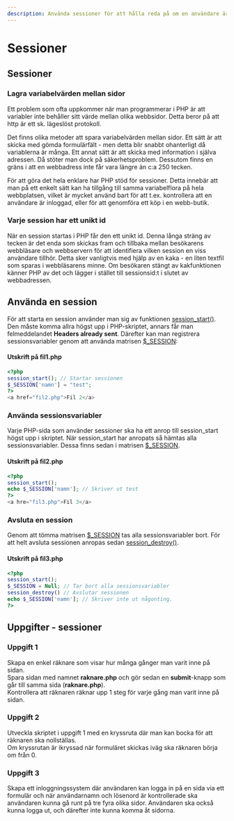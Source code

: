 ```yaml
---
description: Använda sessioner för att hålla reda på om en användare är inloggad.
---
```


# Sessioner

## Sessioner

### **Lagra variabelvärden mellan sidor**

Ett problem som ofta uppkommer när man programmerar i PHP är att variabler inte behåller sitt värde mellan olika webbsidor. Detta beror på att http är ett sk. lägeslöst protokoll.

Det finns olika metoder att spara variabelvärden mellan sidor. Ett sätt är att skicka med gömda formulärfält - men detta blir snabbt ohanterligt då variablerna är många. Ett annat sätt är att skicka med information i själva adressen. Då stöter man dock på säkerhetsproblem. Dessutom finns en gräns i att en webbadress inte får vara längre än c:a 250 tecken.

För att göra det hela enklare har PHP stöd för sessioner. Detta innebär att man på ett enkelt sätt kan ha tillgång till samma variabelflora på hela webbplatsen, vilket är mycket använd bart för att t.ex. kontrollera att en användare är inloggad, eller för att genomföra ett köp i en webb-butik.

### **Varje session har ett unikt id**

När en session startas i PHP får den ett unikt id. Denna långa sträng av tecken är det enda som skickas fram och tillbaka mellan besökarens webbläsare och webbservern för att identifiera vilken session en viss användare tillhör. Detta sker vanligtvis med hjälp av en kaka - en liten textfil som sparas i webbläsarens minne. Om besökaren stängt av kakfunktionen känner PHP av det och lägger i stället till sessionsid:t i slutet av webbadressen.

## **Använda en session**

För att starta en session använder man sig av funktionen [session\_start\(\)](https://devdocs.io/php/function.session-start). Den måste komma allra högst upp i PHP-skriptet, annars får man felmeddelandet **Headers already sent**. Därefter kan man registrera sessionsvariabler genom att använda matrisen [$\_SESSION](https://devdocs.io/php/reserved.variables.session):

#### **Utskrift på fil1.php**

```php
<?php
session_start(); // Startar sessionen
$_SESSION['namn'] = "test";
?>
<a href="fil2.php">Fil 2</a>
```

### **Använda sessionsvariabler**

Varje PHP-sida som använder sessioner ska ha ett anrop till session\_start högst upp i skriptet. När session\_start har anropats så hämtas alla sessionsvariabler. Dessa finns sedan i matrisen [$\_SESSION](https://devdocs.io/php/reserved.variables.session).

#### **Utskrift på fil2.php**

```php
<?php
session_start();
echo $_SESSION['namn']; // Skriver ut test
?>
<a hre="fil3.php">Fil 3</a>
```

### **Avsluta en session**

Genom att tömma matrisen [$\_SESSION](https://devdocs.io/php/reserved.variables.session) tas alla sessionsvariabler bort. För att helt avsluta sessionen anropas sedan [session\_destroy\(\)](https://devdocs.io/php/function.session-destroy).

#### **Utskrift på fil3.php**

```php
<?php
session_start();
$_SESSION = Null; // Tar bort alla sessionsvariabler
session_destroy() // Avslutar sessionen
echo $_SESSION['namn']; // Skriver inte ut någonting.
?>
```

## Uppgifter - sessioner

### **Uppgift 1**

Skapa en enkel räknare som visar hur många gånger man varit inne på sidan.   
Spara sidan med namnet **raknare.php** och gör sedan en **submit**-knapp som går till samma sida \(**raknare.php**\).   
Kontrollera att räknaren räknar upp 1 steg för varje gång man varit inne på sidan.

### **Uppgift 2**

Utveckla skriptet i uppgift 1 med en kryssruta där man kan bocka för att räknaren ska nollställas.   
Om kryssrutan är ikryssad när formuläret skickas iväg ska räknaren börja om från 0.

### **Uppgift 3**

Skapa ett inloggningssystem där användaren kan logga in på en sida via ett formulär och när användarnamn och lösenord är kontrollerade ska användaren kunna gå runt på tre fyra olika sidor. Användaren ska också kunna logga ut, och därefter inte kunna komma åt sidorna.


